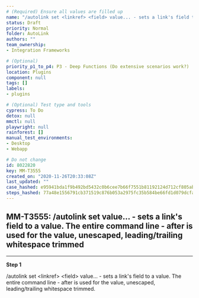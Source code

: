 ```yaml
---
# (Required) Ensure all values are filled up
name: "/autolink set <linkref> <field> value... - sets a link's field to a value. The entire command line - after is used for the value, unescaped, leading/trailing whitespace trimmed"
status: Draft
priority: Normal
folder: AutoLink
authors: ""
team_ownership: 
- Integration Frameworks

# (Optional)
priority_p1_to_p4: P3 - Deep Functions (Do extensive scenarios work?)
location: Plugins
component: null
tags: []
labels: 
- plugins

# (Optional) Test type and tools
cypress: To Do
detox: null
mmctl: null
playwright: null
rainforest: []
manual_test_environments: 
- Desktop
- Webapp

# Do not change
id: 8022820
key: MM-T3555
created_on: "2020-11-26T20:33:08Z"
last_updated: ""
case_hashed: e95941bda1f9b492bd5432c0b6cee7b66f7551b81192124d712cf805ab05038a468cff3fbdfdc18abcb7e7cefd6f562b
steps_hashed: 77a48e1556791cb371519c876b053a2975fc35b584be66fd1d079dcfa705e8d528e6929f6bb647c0eb5ec3e2bfc24f9b
---
```


<!-- (Auto-generated) Based on frontmatter's "key" and "name" -->

## MM-T3555: /autolink set <linkref> <field> value... - sets a link's field to a value. The entire command line - after is used for the value, unescaped, leading/trailing whitespace trimmed

---

**Step 1**

/autolink set \<linkref> \<field> value... - sets a link's field to a value. The entire command line - after is used for the value, unescaped, leading/trailing whitespace trimmed.
